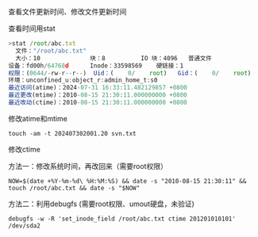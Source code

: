 查看文件更新时间、修改文件更新时间

查看时间用stat
```javascript
>stat /root/abc.txt
  文件："/root/abc.txt"
  大小：10              块：8          IO 块：4096   普通文件
设备：fd00h/64768d      Inode：33598569    硬链接：1
权限：(0644/-rw-r--r--)  Uid：(    0/    root)   Gid：(    0/    root)
环境：unconfined_u:object_r:admin_home_t:s0
最近访问(atime)：2024-07-31 16:33:11.482129857 +0800
最近更改(mtime)：2010-08-15 21:30:11.000000000 +0800
最近改动(ctime)：2010-08-15 21:30:11.000000000 +0800
```

修改atime和mtime

```shell
touch -am -t 202407302001.20 svn.txt
```



修改ctime

方法一：修改系统时间，再改回来（需要root权限）

```shell
NOW=$(date +%Y-%m-%d\ %H:%M:%S) && date -s "2010-08-15 21:30:11" && touch /root/abc.txt && date -s "$NOW"
```

方法二：利用debugfs (需要root权限、umout硬盘，未验证)
```shell
debugfs -w -R 'set_inode_field /root/abc.txt ctime 201201010101' /dev/sda2 
```
